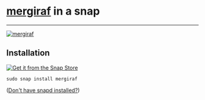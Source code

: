 # [mergiraf](https://mergiraf.org) in a snap #

-------------------------------------------------------------------------------

[![mergiraf](https://snapcraft.io/mergiraf/badge.svg)](https://snapcraft.io/mergiraf)

## Installation ##

[![Get it from the Snap Store](https://snapcraft.io/static/images/badges/en/snap-store-black.svg)](https://snapcraft.io/mergiraf)

``` shell
sudo snap install mergiraf
```

([Don't have snapd installed?](https://snapcraft.io/docs/core/install))

